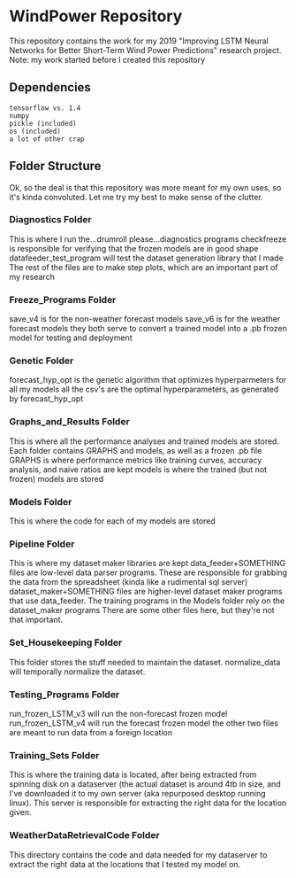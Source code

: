 # WindPower Repository

This repository contains the work for my 2019 "Improving LSTM Neural Networks for Better Short-Term Wind Power Predictions" research project. Note: my work started before I created this repository

## Dependencies
```
tensorflow vs. 1.4
numpy
pickle (included)
os (included)
a lot of other crap
```

## Folder Structure
Ok, so the deal is that this repository was more meant for my own uses, so it's kinda convoluted. Let me try my best to make sense of the clutter.

### Diagnostics Folder
This is where I run the...drumroll please...diagnostics programs
checkfreeze is responsible for verifying that the frozen models are in good shape
datafeeder_test_program will test the dataset generation library that I made
The rest of the files are to make step plots, which are an important part of my research

### Freeze_Programs Folder
save_v4 is for the non-weather forecast models
save_v6 is for the weather forecast models
they both serve to convert a trained model into a .pb frozen model for testing and deployment

### Genetic Folder
forecast_hyp_opt is the genetic algorithm that optimizes hyperparmeters for all my models
all the csv's are the optimal hyperparameters, as generated by forecast_hyp_opt

### Graphs_and_Results Folder
This is where all the performance analyses and trained models are stored. 
Each folder contains GRAPHS and models, as well as a frozen .pb file
GRAPHS is where performance metrics like training curves, accuracy analysis, and naive ratios are kept
models is where the trained (but not frozen) models are stored

### Models Folder
This is where the code for each of my models are stored

### Pipeline Folder
This is where my dataset maker libraries are kept
data_feeder+SOMETHING files are low-level data parser programs. These are responsible for grabbing the data from the spreadsheet (kinda like a rudimental sql server)
dataset_maker+SOMETHING files are higher-level dataset maker programs that use data_feeder. The training programs in the Models folder rely on the dataset_maker programs
There are some other files here, but they're not that important.

### Set_Housekeeping Folder
This folder stores the stuff needed to maintain the dataset. 
normalize_data will temporally normalize the dataset. 

### Testing_Programs Folder
run_frozen_LSTM_v3 will run the non-forecast frozen model
run_frozen_LSTM_v4 will run the forecast frozen model
the other two files are meant to run data from a foreign location

### Training_Sets Folder
This is where the training data is located, after being extracted from spinning disk on a dataserver (the actual dataset is around 4tb in size, and I've downloaded it to my own server (aka repurposed desktop running linux). This server is responsible for extracting the right data for the location given. 

### WeatherDataRetrievalCode Folder
This directory contains the code and data needed for my dataserver to extract the right data at the locations that I tested my model on.